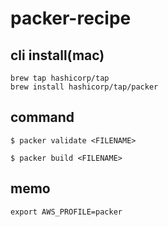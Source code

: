 # packer-recipe

## cli install(mac)
```
brew tap hashicorp/tap
brew install hashicorp/tap/packer
```

## command

```
$ packer validate <FILENAME>
```

```
$ packer build <FILENAME>
```

## memo

```
export AWS_PROFILE=packer
```

